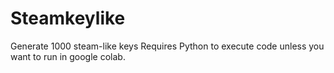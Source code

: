 # Steamkeylike
Generate 1000 steam-like keys 
Requires Python to execute code unless you want to run in google colab.
